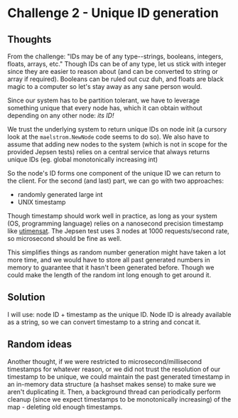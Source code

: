 # Challenge 2 - Unique ID generation

## Thoughts

From the challenge:  "IDs may be of any type--strings, booleans, integers, floats, arrays, etc."
Though IDs can be of any type, let us stick with integer since they are easier to reason about (and can be converted to string or array if required). Booleans can be ruled out cuz duh, and floats are black magic to a computer so let's stay away as any sane person would.

Since our system has to be partition tolerant, we have to leverage something unique that every node has, which it can obtain without depending on any other node: *its ID!*

We trust the underlying system to return unique IDs on node init (a cursory look at the `maelstrom.NewNode` code seems to do so). We also have  to assume that adding new nodes to the system (which is not in scope for the provided Jepsen tests) relies on a central service that always returns unique IDs (eg. global monotonically increasing  int)

So the node's ID forms one component of the unique ID we can return to the client. For the second (and last) part, we can go with two approaches:
* randomly generated large int
* UNIX timestamp

Though timestamp should work well in practice, as long as your system (OS, programming language) relies on a nanosecond precision timestamp like [utimensat](https://linux.die.net/man/2/utimensat). 
The Jepsen test uses 3 nodes at 1000 requests/second rate, so microsecond should be fine as well. 

This simplifies things as random number generation might have taken a lot more time, and we would have to store all past generated numbers in memory to guarantee that it hasn't been generated before. Though we could make the length of the random int long enough to get around it.

## Solution

I will use: node ID + timestamp as the unique ID. Node ID is already available as a string, so we can convert timestamp to a string and concat it.

## Random ideas 
Another thought, if we were restricted to microsecond/millisecond timestamps for whatever reason, or we did not trust the resolution of our timestamp to be unique, we could maintain the past generated timestamp in an in-memory data structure (a hashset makes sense) to make sure we aren't duplicating it.
Then, a background thread can periodically perform cleanup (since we expect timestamps to be monotonically increasing) of the map - deleting old enough timestamps.